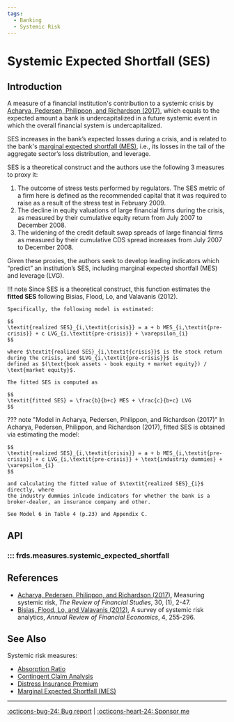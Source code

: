 ```yaml
---
tags:
  - Banking
  - Systemic Risk
---
```


# Systemic Expected Shortfall (SES)

## Introduction

A measure of a financial institution's contribution to a systemic crisis by
[Acharya, Pedersen, Philippon, and Richardson (2017)](https://doi.org/10.1093/rfs/hhw088), which equals to
the expected amount a bank is undercapitalized in a future systemic event in which the overall financial system is undercapitalized.

SES increases in the bank’s expected losses during a crisis, and is related to the bank's
[marginal expected shortfall (MES)](/measures/marginal_expected_shortfall/),
i.e., its losses in the tail of the aggregate sector’s loss distribution, and leverage.

SES is a theoretical construct and the authors use the following 3 measures to proxy it:

1. The outcome of stress tests performed by regulators. The SES metric of a firm here is defined as the recommended capital that
    it was required to raise as a result of the stress test in February 2009.
2. The decline in equity valuations of large financial firms during the crisis, as measured by their cumulative equity return
    from July 2007 to December 2008.
3. The widening of the credit default swap spreads of large financial firms as measured by their cumulative CDS spread increases
    from July 2007 to December 2008.

Given these proxies, the authors seek to develop leading indicators which “predict” an institution’s SES, including
marginal expected shortfall (MES) and leverage (LVG).

!!! note
    Since SES is a theoretical construct, this function estimates the **fitted SES** following Bisias, Flood, Lo, and Valavanis (2012).

    Specifically, the following model is estimated:

    $$
    \textit{realized SES}_{i,\textit{crisis}} = a + b MES_{i,\textit{pre-crisis}} + c LVG_{i,\textit{pre-crisis}} + \varepsilon_{i}
    $$

    where $\textit{realized SES}_{i,\textit{crisis}}$ is the stock return during the crisis, and $LVG_{i,\textit{pre-crisis}}$ is
    defined as $(\text{book assets - book equity + market equity}) / \text{market equity}$.

    The fitted SES is computed as

    $$
    \textit{fitted SES} = \frac{b}{b+c} MES + \frac{c}{b+c} LVG
    $$

??? note "Model in Acharya, Pedersen, Philippon, and Richardson (2017)"
    In Acharya, Pedersen, Philippon, and Richardson (2017), fitted SES is obtained via estimating the model:

    $$
    \textit{realized SES}_{i,\textit{crisis}} = a + b MES_{i,\textit{pre-crisis}} + c LVG_{i,\textit{pre-crisis}} + \text{industriy dummies} + \varepsilon_{i}
    $$

    and calculating the fitted value of $\textit{realized SES}_{i}$ directly, where
    the industry dummies inlcude indicators for whether the bank is a broker-dealer, an insurance company and other.

    See Model 6 in Table 4 (p.23) and Appendix C.

## API

### ::: frds.measures.systemic_expected_shortfall

## References

* [Acharya, Pedersen, Philippon, and Richardson (2017)](https://doi.org/10.1093/rfs/hhw088),
    Measuring systemic risk, *The Review of Financial Studies*, 30, (1), 2-47.
* [Bisias, Flood, Lo, and Valavanis (2012)](https://doi.org/10.1146/annurev-financial-110311-101754),
        A survey of systemic risk analytics, *Annual Review of Financial Economics*, 4, 255-296.

## See Also

Systemic risk measures:

* [Absorption Ratio](/measures/absorption_ratio/)
* [Contingent Claim Analysis](/measures/contingent_claim_analysis/)
* [Distress Insurance Premium](/measures/distress_insurance_premium/)
* [Marginal Expected Shortfall (MES)](/measures/marginal_expected_shortfall/)

---

[:octicons-bug-24: Bug report](https://github.com/mgao6767/frds/issues/new?assignees=mgao6767&labels=&template=bug_report.md&title=%5BBUG%5D) | [:octicons-heart-24: Sponsor me](https://github.com/sponsors/mgao6767)
